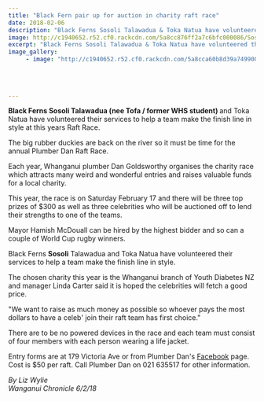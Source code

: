 ```yaml
---
title: "Black Fern pair up for auction in charity raft race"
date: 2018-02-06
description: "Black Ferns Sosoli Talawadua & Toka Natua have volunteered their services at this years Raft Race..."
image: http://c1940652.r52.cf0.rackcdn.com/5a8cc876ff2a7c6bfc000086/Sosoli-black-fern-coming-to-raft-race-6-feb-chron.jpg
excerpt: "Black Ferns Sosoli Talawadua & Toka Natua have volunteered their services to help a team make the finish line in style at this years Raft Race."
image_gallery:
     - image: "http://c1940652.r52.cf0.rackcdn.com/5a8cca60b8d39a749900008c/Sosoli-world-champ-August-2017head-shot-only.jpg"
    
    
    
    
---
```


<p><span><strong>Black Ferns Sosoli Talawadua (nee Tofa / former WHS student)&nbsp;</strong><span>and Toka Natua have volunteered their services</span> to help a team make the finish line in style at this years Raft Race.</span></p>
<p class="element element-paragraph">The big rubber duckies are back on the river so it must be time for the annual Plumber Dan Raft Race.</p>
<p class="element element-paragraph">Each year, Whanganui plumber Dan Goldsworthy organises the charity race which attracts many weird and wonderful entries and raises valuable funds for a local charity.</p>
<p class="element element-paragraph">This year, the race is on Saturday February 17 and there will be three top prizes of $300 as well as three celebrities who will be auctioned off to lend their strengths to one of the teams.</p>
<p class="element element-paragraph">Mayor Hamish McDouall can be hired by the highest bidder and so can a couple of World Cup rugby winners.</p>
<p class="element element-paragraph"><span>Black Ferns <strong>Sosoli</strong> Talawadua and Toka Natua have volunteered their services to help a team make the finish line in style.</span></p>
<p class="element element-paragraph">The chosen charity this year is the Whanganui branch of Youth Diabetes NZ and manager Linda Carter said it is hoped the celebrities will fetch a good price.</p>
<p class="element element-paragraph">"We want to raise as much money as possible so whoever pays the most dollars to have a celeb' join their raft team has first choice."</p>
<p class="element element-paragraph">There are to be no powered devices in the race and each team must consist of four members with each person wearing a life jacket.</p>
<p class="element element-paragraph">Entry forms are at 179 Victoria Ave or from Plumber Dan's&nbsp;<a href="https://www.facebook.com/PlumberDanWanganui/" target="_blank">Facebook</a>&nbsp;page. Cost is $50 per raft. Call Plumber Dan on 021 635517 for other information.</p>
<p class="element element-paragraph"><em>By Liz Wylie</em><br /><em>Wanganui Chronicle 6/2/18</em></p>

